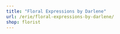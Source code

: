 ```yaml
---
title: "Floral Expressions by Darlene"
url: /erie/floral-expressions-by-darlene/
shop: florist
---
```

